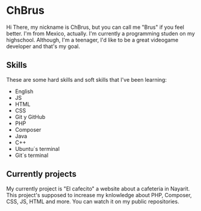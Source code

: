 # ChBrus
Hi There, my nickname is ChBrus, but you can call me "Brus" if you feel better. I'm from Mexico, actually. I'm currently a programming studen on my highschool. Although, I'm a teenager, I'd like to be a great videogame developer and that's my goal.
## Skills
These are some hard skills and soft skills that I've been learning:
- English
- JS
- HTML
- CSS
- Git y GitHub
- PHP
- Composer
- Java
- C++
- Ubuntu´s terminal
- Git´s terminal

## Currently projects
My currently project is "El cafecito" a website about a cafeteria in Nayarit. This project's supposed to increase my knlowledge about PHP, Composer, CSS, JS, HTML and more. You can watch it on my public repositories.
